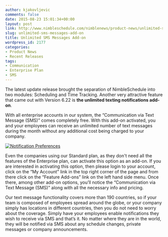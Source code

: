```yaml
---
author: kjakovljevic
comments: false
date: 2015-08-23 15:01:34+00:00
layout: post
link: http://www.nimbleschedule.com/nimblenews/product-news/unlimited-sms-messages-add-on/
slug: unlimited-sms-messages-add-on
title: Unlimited SMS Messages Add-on
wordpress_id: 2177
categories:
- Product News
- Recent Releases
tags:
- Communication
- Enterprise Plan
- SMS
---
```


The latest update release brought the separation of NimbleSchedule into two modules: Scheduling and Time Tracking. Another very attractive feature that came out with Version 6.22 is **the unlimited texting notifications add-on**.

With all enterprise accounts in our system, the “Communication via Text Message (SMS)” comes completely free. With this add-on activated, you and your employees can receive an unlimited number of text messages during the month without any additional cost being charged to your company.

[![Notification Preferences](http://www.nimbleschedule.com/wp-content/uploads/2015/08/Employee-Notification-Preferences-thumb.jpg)](http://www.nimbleschedule.com/wp-content/uploads/2015/08/Employee-Notification-Preferences.jpg)  
  
  


Even the companies using our Standard plan, as they don't need all the features of the Enterprise plan, can activate this option as an add-on. If you are interested in activating this option, then please login to your account, click on the “My Account” link in the top right corner of the page and from there click on the “Feature Add-ons” link on the left hand side menu. Once there, among other add-on options, you’ll notice the “Communication via Text Message (SMS)” along with all the necessary info and pricing.

Our text message functionality covers more than 190 countries, so if your team is composed of employees spread around the globe, or your company simply has locations in different countries, then you do not need to worry about the coverage. Simply have your employees enable notifications they wish to receive via SMS and that’s it. No matter where they are in the world, they will be notified via SMS about any schedule changes, private messages or company announcements.

